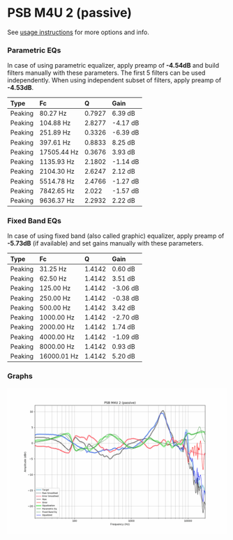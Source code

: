 # PSB M4U 2 (passive)
See [usage instructions](https://github.com/jaakkopasanen/AutoEq#usage) for more options and info.

### Parametric EQs
In case of using parametric equalizer, apply preamp of **-4.54dB** and build filters manually
with these parameters. The first 5 filters can be used independently.
When using independent subset of filters, apply preamp of **-4.53dB**.

| Type    | Fc          |      Q | Gain     |
|:--------|:------------|:-------|:---------|
| Peaking | 80.27 Hz    | 0.7927 | 6.39 dB  |
| Peaking | 104.88 Hz   | 2.8277 | -4.17 dB |
| Peaking | 251.89 Hz   | 0.3326 | -6.39 dB |
| Peaking | 397.61 Hz   | 0.8833 | 8.25 dB  |
| Peaking | 17505.44 Hz | 0.3676 | 3.93 dB  |
| Peaking | 1135.93 Hz  | 2.1802 | -1.14 dB |
| Peaking | 2104.30 Hz  | 2.6247 | 2.12 dB  |
| Peaking | 5514.78 Hz  | 2.4766 | -1.27 dB |
| Peaking | 7842.65 Hz  | 2.022  | -1.57 dB |
| Peaking | 9636.37 Hz  | 2.2932 | 2.22 dB  |

### Fixed Band EQs
In case of using fixed band (also called graphic) equalizer, apply preamp of **-5.73dB**
(if available) and set gains manually with these parameters.

| Type    | Fc          |      Q | Gain     |
|:--------|:------------|:-------|:---------|
| Peaking | 31.25 Hz    | 1.4142 | 0.60 dB  |
| Peaking | 62.50 Hz    | 1.4142 | 3.51 dB  |
| Peaking | 125.00 Hz   | 1.4142 | -3.06 dB |
| Peaking | 250.00 Hz   | 1.4142 | -0.38 dB |
| Peaking | 500.00 Hz   | 1.4142 | 3.42 dB  |
| Peaking | 1000.00 Hz  | 1.4142 | -2.70 dB |
| Peaking | 2000.00 Hz  | 1.4142 | 1.74 dB  |
| Peaking | 4000.00 Hz  | 1.4142 | -1.09 dB |
| Peaking | 8000.00 Hz  | 1.4142 | 0.93 dB  |
| Peaking | 16000.01 Hz | 1.4142 | 5.20 dB  |

### Graphs
![](./PSB%20M4U%202%20(passive).png)